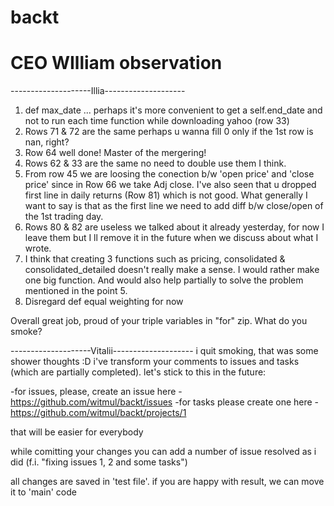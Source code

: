 # backt
# CEO WIlliam observation

--------------------Illia--------------------
1. def max_date ... perhaps it's more convenient to get a self.end_date and not to run each time function while downloading yahoo (row 33)
2. Rows 71 & 72 are the same perhaps u wanna fill 0 only if the 1st row is nan, right?
3. Row 64 well done! Master of the mergering! 
4. Rows 62 & 33 are the same no need to double use them I think.
5. From row 45 we are loosing the conection b/w 'open price' and 'close price' since in Row 66 we take Adj close. I've also seen that u dropped first line in daily returns (Row 81) which is not good. What generally I want to say is that as the first line we need to add diff b/w close/open of the 1st trading day.
6. Rows 80 & 82 are useless we talked about it already yesterday, for now I leave them but I ll remove it in the future when we discuss about what I wrote.
7. I think that creating 3 functions such as pricing, consolidated & consolidated_detailed doesn't really make a sense. I would rather make one big function. And would also help partially to solve the problem mentioned in the point 5.
8. Disregard def equal weighting  for now 

Overall great job, proud of your triple variables in "for" zip. What do you smoke?

--------------------Vitalii--------------------
i quit smoking, that was some shower thoughts :D
i've transform your comments to issues and tasks (which are partially completed). let's stick to this in the future:

-for issues, please, create an issue here - https://github.com/witmul/backt/issues
-for tasks please create one here - https://github.com/witmul/backt/projects/1

that will be easier for everybody 

while comitting your changes you can add a number of issue resolved as i did (f.i. "fixing issues 1, 2 and some tasks")

all changes are saved in 'test file'. if you are happy with result, we can move it to 'main' code


